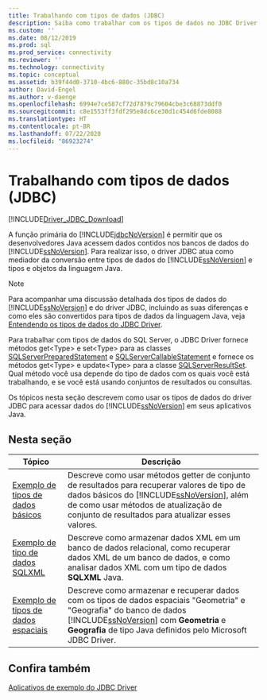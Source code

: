 ```yaml
---
title: Trabalhando com tipos de dados (JDBC)
description: Saiba como trabalhar com os tipos de dados no JDBC Driver para SQL Server por meio destes aplicativos de exemplo.
ms.custom: ''
ms.date: 08/12/2019
ms.prod: sql
ms.prod_service: connectivity
ms.reviewer: ''
ms.technology: connectivity
ms.topic: conceptual
ms.assetid: b39f44d0-3710-4bc6-880c-35bd8c10a734
author: David-Engel
ms.author: v-daenge
ms.openlocfilehash: 6994e7ce587cf72d7879c79604cbe3c68873ddf0
ms.sourcegitcommit: c8e1553ff3fdf295e8dc6ce30d1c454d6fde8088
ms.translationtype: HT
ms.contentlocale: pt-BR
ms.lasthandoff: 07/22/2020
ms.locfileid: "86923274"
---
```

# <a name="working-with-data-types-jdbc"></a>Trabalhando com tipos de dados (JDBC)

[!INCLUDE[Driver_JDBC_Download](../../includes/driver_jdbc_download.md)]

A função primária do [!INCLUDE[jdbcNoVersion](../../includes/jdbcnoversion_md.md)] é permitir que os desenvolvedores Java acessem dados contidos nos bancos de dados do [!INCLUDE[ssNoVersion](../../includes/ssnoversion-md.md)]. Para realizar isso, o driver JDBC atua como mediador da conversão entre tipos de dados do [!INCLUDE[ssNoVersion](../../includes/ssnoversion-md.md)] e tipos e objetos da linguagem Java.

> [!NOTE]
> Para acompanhar uma discussão detalhada dos tipos de dados do [!INCLUDE[ssNoVersion](../../includes/ssnoversion-md.md)] e do driver JDBC, incluindo as suas diferenças e como eles são convertidos para tipos de dados da linguagem Java, veja [Entendendo os tipos de dados do JDBC Driver](understanding-the-jdbc-driver-data-types.md).

Para trabalhar com tipos de dados do SQL Server, o JDBC Driver fornece métodos get\<Type> e set\<Type> para as classes [SQLServerPreparedStatement](reference/sqlserverpreparedstatement-class.md) e [SQLServerCallableStatement](reference/sqlservercallablestatement-class.md) e fornece os métodos get\<Type> e update\<Type> para a classe [SQLServerResultSet](reference/sqlserverresultset-class.md). Qual método você usa depende do tipo de dados com os quais você está trabalhando, e se você está usando conjuntos de resultados ou consultas.

Os tópicos nesta seção descrevem como usar os tipos de dados do driver JDBC para acessar dados do [!INCLUDE[ssNoVersion](../../includes/ssnoversion-md.md)] em seus aplicativos Java.

## <a name="in-this-section"></a>Nesta seção

|Tópico|Descrição|
|-----------|-----------------|
|[Exemplo de tipos de dados básicos](basic-data-types-sample.md)|Descreve como usar métodos getter de conjunto de resultados para recuperar valores de tipo de dados básicos do [!INCLUDE[ssNoVersion](../../includes/ssnoversion-md.md)], além de como usar métodos de atualização de conjunto de resultados para atualizar esses valores.|
|[Exemplo de tipo de dados SQLXML](sqlxml-data-type-sample.md)|Descreve como armazenar dados XML em um banco de dados relacional, como recuperar dados XML de um banco de dados, e como analisar dados XML com um tipo de dados **SQLXML** Java.|
|[Exemplo de tipos de dados espaciais](spatial-data-types-sample.md)|Descreve como armazenar e recuperar dados com os tipos de dados espaciais "Geometria" e "Geografia" do banco de dados [!INCLUDE[ssNoVersion](../../includes/ssnoversion-md.md)] com **Geometria** e **Geografia** de tipo Java definidos pelo Microsoft JDBC Driver.|

## <a name="see-also"></a>Confira também

[Aplicativos de exemplo do JDBC Driver](sample-jdbc-driver-applications.md)
